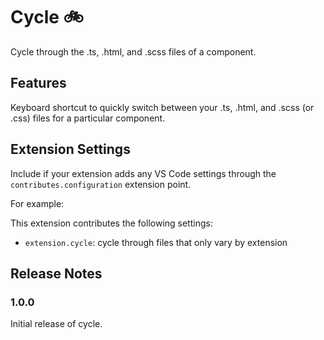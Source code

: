 # Cycle 🚲

Cycle through the .ts, .html, and .scss files of a component.

## Features

Keyboard shortcut to quickly switch between your .ts, .html, and .scss (or .css) files for a particular component.

## Extension Settings

Include if your extension adds any VS Code settings through the `contributes.configuration` extension point.

For example:

This extension contributes the following settings:

* `extension.cycle`: cycle through files that only vary by extension

## Release Notes

### 1.0.0

Initial release of cycle.
